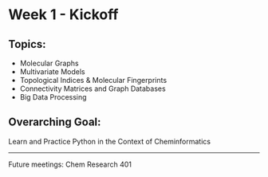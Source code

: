 # Week 1 - Kickoff

## Topics:
- Molecular Graphs
- Multivariate Models
- Topological Indices & Molecular Fingerprints
- Connectivity Matrices and Graph Databases
- Big Data Processing

## Overarching Goal:
Learn and Practice Python in the Context of Cheminformatics

---
Future meetings: Chem Research 401
